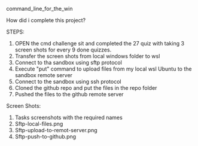 command_line_for_the_win

How did i complete this project?

STEPS:

1. OPEN  the cmd challenge sit and completed the 27 quiz with taking 3 screen shots for every 9 done quizzes.
2. Transfer the screen shots from local windows folder to wsl
3. Connect to tha sandbox using sftp protocol
4. Execute "put" command to upload files from my local wsl Ubuntu to the sandbox remote server
5. Connect to the sandbox using ssh protocol
6. Cloned the github repo and put the files in the repo folder
7. Pushed the files to the github remote server

Screen Shots:

1. Tasks screenshots with the required names
3. Sftp-local-files.png
4. Sftp-upload-to-remot-server.png
5. Sftp-push-to-github.png
